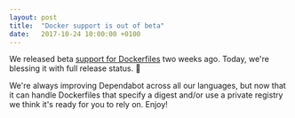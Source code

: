 ```yaml
---
layout: post
title:  "Docker support is out of beta"
date:   2017-10-24 10:00:00 +0100
---
```


We released beta [support for Dockerfiles][release-post] two weeks ago. Today,
we're blessing it with full release status. 🎉

We're always improving Dependabot across all our languages, but now that
it can handle Dockerfiles that specify a digest and/or use a private registry
we think it's ready for you to rely on. Enjoy!

[release-post]: https://dependabot.com/blog/dependabot-now-supports-docker
